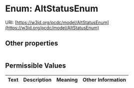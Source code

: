 
# Enum: AltStatusEnum




URI: [https://w3id.org/pcdc/model/AltStatusEnum](https://w3id.org/pcdc/model/AltStatusEnum)


## Other properties

|  |  |  |
| --- | --- | --- |

## Permissible Values

| Text | Description | Meaning | Other Information |
| :--- | :---: | :---: | ---: |

